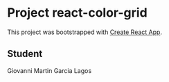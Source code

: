 # Project react-color-grid
This project was bootstrapped with [Create React App](https://github.com/facebook/create-react-app).

## Student
Giovanni Martin Garcia Lagos